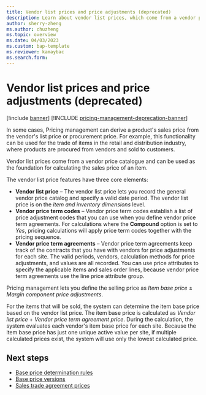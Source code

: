 ```yaml
---
title: Vendor list prices and price adjustments (deprecated)
description: Learn about vendor list prices, which come from a vendor price catalogue and can be used as the foundation for calculating the sales price of an item. This article describes functionality that has been deprecated. We recommend that you use the Unified pricing management module instead.
author: sherry-zheng
ms.author: chuzheng
ms.topic: overview
ms.date: 04/03/2023
ms.custom: bap-template
ms.reviewer: kamaybac
ms.search.form:
---
```


# Vendor list prices and price adjustments (deprecated)

[!include [banner](../includes/banner.md)]
[!INCLUDE [pricing-management-deprecation-banner](../includes/pricing-management-deprecation-banner.md)]
<!-- KFM: Preview until further notice -->

In some cases, Pricing management can derive a product's sales price from the vendor's list price or procurement price. For example, this functionality can be used for the trade of items in the retail and distribution industry, where products are procured from vendors and sold to customers.

Vendor list prices come from a vendor price catalogue and can be used as the foundation for calculating the sales price of an item.

The vendor list price features have three core elements:

- **Vendor list price** – The vendor list price lets you record the general vendor price catalog and specify a valid date period. The vendor list price is on the *item and inventory dimensions* level.
- **Vendor price term codes** – Vendor price term codes establish a list of price adjustment codes that you can use when you define vendor price term agreements. For calculations where the **Compound** option is set to *Yes*, pricing calculations will apply price term codes together with the pricing sequence.
- **Vendor price term agreements** – Vendor price term agreements keep track of the contracts that you have with vendors for price adjustments for each site. The valid periods, vendors, calculation methods for price adjustments, and values are all recorded. You can use price attributes to specify the applicable items and sales order lines, because vendor price term agreements use the line price attribute group.

Pricing management lets you define the selling price as *Item base price* &plusmn; *Margin component price adjustments*.

For the items that will be sold, the system can determine the item base price based on the vendor list price. The item base price is calculated as *Vendor list price* + *Vendor price term agreement price*. During the calculation, the system evaluates each vendor's item base price for each site. Because the item base price has just one unique active value per site, if multiple calculated prices exist, the system will use only the lowest calculated price.

## Next steps

- [Base price determination rules](base-price-determination-rules.md)
- [Base price versions](base-price-versions.md)
- [Sales trade agreement prices](sales-trade-agreement-prices.md)

